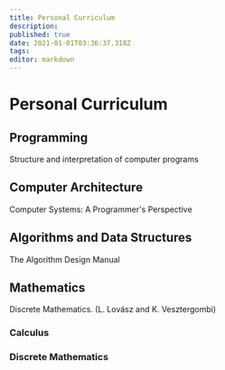 ```yaml
---
title: Personal Curriculum
description: 
published: true
date: 2021-01-01T03:36:37.318Z
tags: 
editor: markdown
---
```


# Personal Curriculum

## Programming

Structure and interpretation of computer programs

## Computer Architecture
Computer Systems: A Programmer's Perspective

## Algorithms and Data Structures
The Algorithm Design Manual

## Mathematics 
Discrete Mathematics. (L. Lovász and K. Vesztergombi)





### Calculus 
### Discrete Mathematics